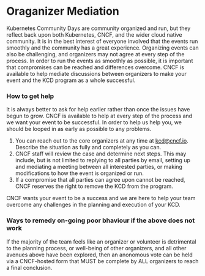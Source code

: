 # Oraganizer Mediation
Kubernetes Community Days are community organized and run, but they reflect back upon both Kubernetes, CNCF, and the wider cloud native community. It is in the best interest of everyone involved that the events run smoothly and the community has a great experience. Organizing events can also be challenging, and organizers may not agree at every step of the process. In order to run the events as smoothly as possible, it is important that compromises can be reached and differences overcome. CNCF is available to help mediate discussions between organizers to make your event and the KCD program as a whole successful.

### How to get help

It is always better to ask for help earlier rather than once the issues have begun to grow. CNCF is available to help at every step of the process and we want your event to be successful. In order to help us help you, we should be looped in as early as possible to any problems. 

1. You can reach out to the core organizers at any time at kcd@cncf.io. Describe the situation as fully and completely as you can.
2. CNCF staff will review the case and determine next steps. This may include, but is not limited to replying to all parties by email, setting up and mediating a meeting between all interested parties, or making modifications to how the event is organized or run.
3. If a compromise that all parties can agree upon cannot be reached, CNCF reserves the right to remove the KCD from the program.

CNCF wants your event to be a success and we are here to help your team overcome any challenges in the planning and execution of your KCD. 

### Ways to remedy on-going poor bhaviour if the above does not work

If the majority of the team feels like an organizer or volunteer is detrimental to the planning process, or well-being of other organizers, and all other avenues above have been explored, then an anonomous vote can be held via a CNCF-hosted form that MUST be complete by ALL organizers to reach a final conclusion.
